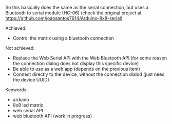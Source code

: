 So this basically does the same as the serial connection, but uses a Bluetooth to serial module (HC-06)
(check the original project at https://github.com/joaosantos7614/Arduino-8x8-serial)

Achieved:
- Control the matrix using a bluetooth connection

Not achieved:
- Replace the Web Serial API with the Web Bluetooth API (for some reason the connection dialog does not display this specific device)
- Be able to use as a web app (depends on the previous item)
- Connect directly to the device, without the connection dialod (just need the device UUID)


Keywords:
- arduino
- 8x8 led matrix
- web serial API
- web bluetooth API (work in progress)
